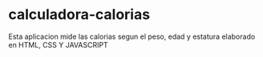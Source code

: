# calculadora-calorias

Esta aplicacion mide las calorias segun el peso, edad y estatura elaborado en HTML, CSS Y JAVASCRIPT
